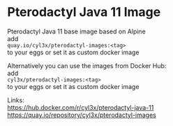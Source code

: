 # Pterodactyl Java 11 Image

Pterodactyl Java 11 base image based on Alpine  
  add  
  ```quay.io/cyl3x/pterodactyl-images:<tag>```  
  to your eggs or set it as custom docker image  

Alternatively you can use the images from Docker Hub:    
  add   
  ```cyl3x/pterodactyl-images:<tag>```  
  to your eggs or set it as custom docker image  
  
  
Links:  
https://hub.docker.com/r/cyl3x/pterodactyl-java-11  
https://quay.io/repository/cyl3x/pterodactyl-images  
